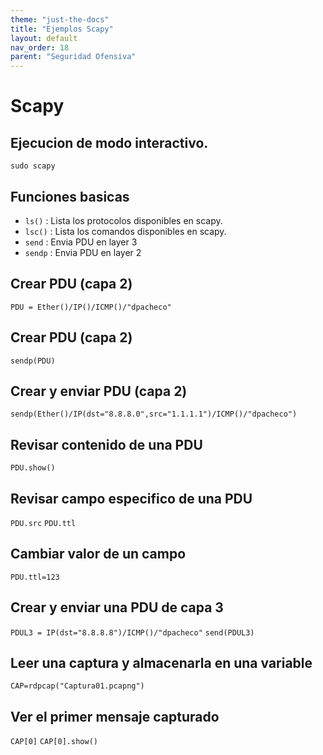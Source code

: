 ```yaml
---
theme: "just-the-docs"
title: "Ejemplos Scapy"
layout: default
nav_order: 18
parent: "Seguridad Ofensiva"
---
```

# Scapy
## Ejecucion de modo interactivo.
`sudo scapy`
## Funciones basicas
- `ls()` : Lista los protocolos disponibles en scapy.
- `lsc()` : Lista los comandos disponibles en scapy.
- `send` : Envia PDU en layer 3
- `sendp` : Envia PDU en layer 2
## Crear PDU (capa 2)
`PDU = Ether()/IP()/ICMP()/"dpacheco"`
## Crear PDU (capa 2)
`sendp(PDU)`
## Crear y enviar PDU (capa 2)
`sendp(Ether()/IP(dst="8.8.8.0",src="1.1.1.1")/ICMP()/"dpacheco")`
## Revisar contenido de una PDU
`PDU.show()`
## Revisar campo especifico de una PDU
`PDU.src`
`PDU.ttl`
## Cambiar valor de un campo
`PDU.ttl=123`
## Crear y enviar una PDU de capa 3
`PDUL3 = IP(dst="8.8.8.8")/ICMP()/"dpacheco"`
`send(PDUL3)`
## Leer una captura y almacenarla en una variable
`CAP=rdpcap("Captura01.pcapng")`
## Ver el primer mensaje capturado
`CAP[0]`
`CAP[0].show()`

